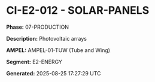 # CI-E2-012 - SOLAR-PANELS

**Phase:** 07-PRODUCTION

**Description:** Photovoltaic arrays

**AMPEL:** AMPEL-01-TUW (Tube and Wing)

**Segment:** E2-ENERGY

**Generated:** 2025-08-25 17:27:29 UTC
